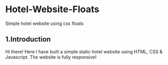 # Hotel-Website-Floats
Simple hotel website using css floats

## 1.Introduction

Hi there!
Here I have built a simple static hotel website using HTML, CSS & Javascript. The website is fully responsive! 

